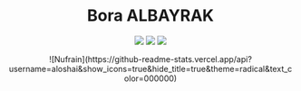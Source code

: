 <h1 align="center">Bora ALBAYRAK</h1>

<p align="center">
 <a href="https://discord.com/users/788753066584571914" target"blank_"><img src="https://img.shields.io/badge/Discord%20-7289DA.svg?&style=for-the-badge&logo=discord&logoColor=white"></a>
  <a href="https://www.github.com/nufrain" target"blank_"><img src="https://img.shields.io/badge/GitHub%20-191717.svg?&style=for-the-badge&logo=github&logoColor=white"></a>
 <a href="https://www.instagram.com/nufrain" target"blank_"><img src="https://img.shields.io/badge/INSTAGRAM%20-DC3175.svg?&style=for-the-badge&logo=instagram&logoColor=white"></a>


<p align="center">
 ![Nufrain](https://github-readme-stats.vercel.app/api?username=aloshai&show_icons=true&hide_title=true&theme=radical&text_color=000000)
</a>
